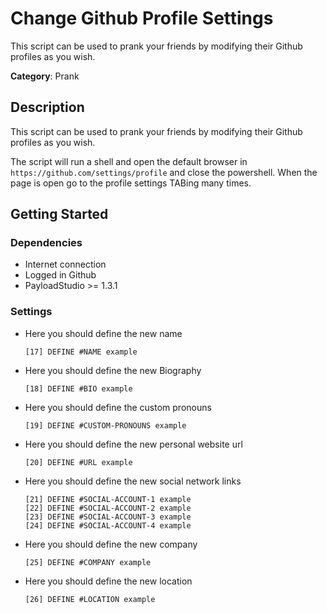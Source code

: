 # Change Github Profile Settings

This script can be used to prank your friends by modifying their Github profiles as you wish.

**Category**: Prank

## Description

This script can be used to prank your friends by modifying their Github profiles as you wish.

The script will run a shell and open the default browser in `https://github.com/settings/profile` and close the powershell. When the page is open go to the profile settings TABing many times.

## Getting Started

### Dependencies

* Internet connection
* Logged in Github
* PayloadStudio >= 1.3.1

### Settings

- Here you should define the new name

    ```DuckyScript
    [17] DEFINE #NAME example
    ```

- Here you should define the new Biography

    ```DuckyScript
    [18] DEFINE #BIO example
    ```

- Here you should define the custom pronouns

    ```DuckyScript
    [19] DEFINE #CUSTOM-PRONOUNS example
    ```

- Here you should define the new personal website url

    ```DuckyScript
    [20] DEFINE #URL example
    ```

- Here you should define the new social network links

    ```DuckyScript
    [21] DEFINE #SOCIAL-ACCOUNT-1 example
    [22] DEFINE #SOCIAL-ACCOUNT-2 example
    [23] DEFINE #SOCIAL-ACCOUNT-3 example
    [24] DEFINE #SOCIAL-ACCOUNT-4 example
    ```

- Here you should define the new company

    ```DuckyScript
    [25] DEFINE #COMPANY example
    ```

- Here you should define the new location

    ```DuckyScript
    [26] DEFINE #LOCATION example
    ```